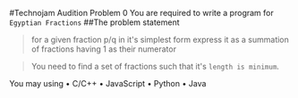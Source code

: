 #Technojam Audition Problem 0
You are required to write a program for `Egyptian Fractions`
##The problem statement
> for a given fraction p/q in it's simplest form express it as a summation of fractions having 1 as their numerator

> You need to find a set of fractions such that it's `length is minimum`.

You may using 
• C/C++
• JavaScript
• Python
• Java
